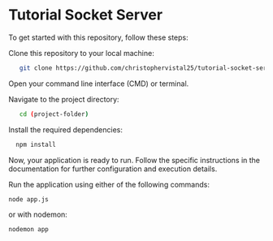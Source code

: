 # Tutorial Socket Server

To get started with this repository, follow these steps:

Clone this repository to your local machine:

```bash
   git clone https://github.com/christophervistal25/tutorial-socket-server.git
```


Open your command line interface (CMD) or terminal.

Navigate to the project directory:
```bash
   cd (project-folder)
```

Install the required dependencies:
```bash
  npm install
```

Now, your application is ready to run. Follow the specific instructions in the documentation for further configuration and execution details.

Run the application using either of the following commands:
```bash
node app.js
```

or with nodemon:
```bash
nodemon app
```



